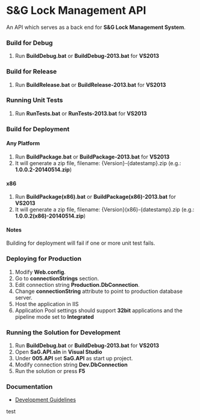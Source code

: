 S&G Lock Management API
======================

An API which serves as a back end for **S&G Lock Management System**.


### Build for Debug
1. Run **BuildDebug.bat** or **BuildDebug-2013.bat** for **VS2013**

### Build for Release
1. Run **BuildRelease.bat** or **BuildRelease-2013.bat** for **VS2013**

### Running Unit Tests
1. Run **RunTests.bat** or **RunTests-2013.bat** for **VS2013**

### Build for Deployment

#### Any Platform
1. Run **BuildPackage.bat** or **BuildPackage-2013.bat** for **VS2013**
2. It will generate a zip file, filename: {Version}-{datestamp}.zip (e.g.: **1.0.0.2-20140514.zip**)

#### x86
1. Run **BuildPackage(x86).bat** or **BuildPackage(x86)-2013.bat** for **VS2013**
2. It will generate a zip file, filename: {Version}(x86)-{datestamp}.zip (e.g.: **1.0.0.2(x86)-20140514.zip**)

#### Notes
Building for deployment will fail if one or more unit test fails.

### Deploying for Production
1. Modify **Web.config**.
2. Go to **connectionStrings** section.
3. Edit connection string **Production.DbConnection**.
4. Change **connectionString** attribute to point to production database server.
5. Host the application in IIS
6. Application Pool settings should support **32bit** applications and the pipeline mode set to **Integrated**


### Running the Solution for Development
1. Run **BuildDebug.bat** or **BuildDebug-2013.bat** for **VS2013**
2. Open **SaG.API.sln** in **Visual Studio**
3. Under **005.API** set **SaG.API** as start up project.
4. Modify connection string **Dev.DbConnection**
5. Run the solution or press **F5**

### Documentation
* [Development Guidelines](DevGuide/README.md)

test
